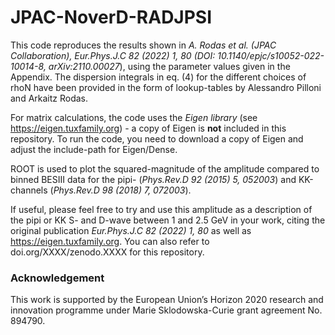 # JPAC-NoverD-RADJPSI

This code reproduces the results shown in *A. Rodas et al. (JPAC Collaboration), Eur.Phys.J.C 82 (2022) 1, 80 (DOI: 10.1140/epjc/s10052-022-10014-8, arXiv:2110.00027*), using the parameter values given in the Appendix.
The dispersion integrals in eq. (4) for the different choices of rhoN have been provided in the form of lookup-tables by Alessandro Pilloni and Arkaitz Rodas.

For matrix calculations, the code uses the *Eigen library* (see https://eigen.tuxfamily.org) - a copy of Eigen is **not** included in this repository. To run the code, you need to download a copy of Eigen and adjust the include-path for Eigen/Dense.

ROOT is used to plot the squared-magnitude of the amplitude compared to binned BESIII data for the pipi- (*Phys.Rev.D 92 (2015) 5, 052003*) and KK-channels (*Phys.Rev.D 98 (2018) 7, 072003*).

If useful, please feel free to try and use this amplitude as a description of the pipi or KK S- and D-wave between 1 and 2.5 GeV in your work, citing the original publication *Eur.Phys.J.C 82 (2022) 1, 80* as well as https://eigen.tuxfamily.org.
You can also refer to doi.org/XXXX/zenodo.XXXX for this repository.

### Acknowledgement
This work is supported by the European Union’s Horizon 2020 research and innovation programme under Marie Sklodowska-Curie grant agreement No. 894790.
